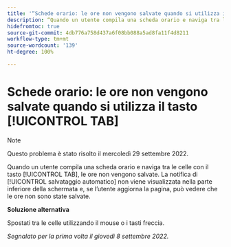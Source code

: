 ```yaml
---
title: '“Schede orario: le ore non vengono salvate quando si utilizza il tasto TAB”'
description: “Quando un utente compila una scheda orario e naviga tra le celle con il tasto TAB, le ore non vengono salvate. La notifica di salvataggio automatico non viene visualizzata nella parte inferiore della schermata e, se l’utente aggiorna la pagina, può vedere che le ore non sono state salvate.”
hidefromtoc: true
source-git-commit: 4db776a758d437a6f08bb088a5ad8fa11f4d8211
workflow-type: tm+mt
source-wordcount: '139'
ht-degree: 100%

---
```



# Schede orario: le ore non vengono salvate quando si utilizza il tasto [!UICONTROL TAB]

>[!NOTE]
>
>Questo problema è stato risolto il mercoledì 29 settembre 2022.

Quando un utente compila una scheda orario e naviga tra le celle con il tasto [!UICONTROL TAB], le ore non vengono salvate. La notifica di [!UICONTROL salvataggio automatico] non viene visualizzata nella parte inferiore della schermata e, se l’utente aggiorna la pagina, può vedere che le ore non sono state salvate.

**Soluzione alternativa**

Spostati tra le celle utilizzando il mouse o i tasti freccia.

_Segnalato per la prima volta il giovedì 8 settembre 2022._

